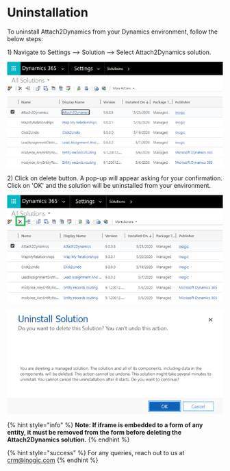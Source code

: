 # Uninstallation

To uninstall Attach2Dynamics from your Dynamics environment, follow the below steps:

1\) Navigate to Settings --> Solution --> Select Attach2Dynamics solution.

![](<../.gitbook/assets/13 (4).png>)

2\) Click on delete button. A pop-up will appear asking for your confirmation. Click on 'OK' and the solution will be uninstalled from your environment.

![](<../.gitbook/assets/14 (3).png>)

![](<../.gitbook/assets/21 (3).png>)

{% hint style="info" %}
**Note: If iframe is embedded to a form of any entity, it must be removed from the form before deleting the Attach2Dynamics solution.**
{% endhint %}

{% hint style="success" %}
For any queries, reach out to us at [crm@inogic.com](mailto:crm@inogic.com)
{% endhint %}
